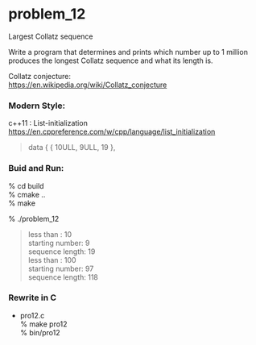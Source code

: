 problem_12  
===============

Largest Collatz sequence   

Write a program that determines and prints which number up to 1 million produces the longest Collatz sequence and what its length is.


Collatz conjecture:  
https://en.wikipedia.org/wiki/Collatz_conjecture  


### Modern Style:  
 c++11 : List-initialization 
https://en.cppreference.com/w/cpp/language/list_initialization  

> data 
>   {
>      { 10ULL, 9ULL, 19 },
 

### Buid and Run:  
% cd build  
% cmake ..  
% make  

% ./problem_12  
>  less than      : 10  
> starting number: 9  
> sequence length: 19  
> less than      : 100  
> starting number: 97  
> sequence length: 118  


### Rewrite in C  
- pro12.c  
% make pro12  
% bin/pro12  


